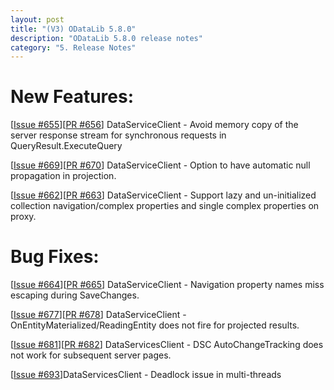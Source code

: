 ```yaml
---
layout: post
title: "(V3) ODataLib 5.8.0"
description: "ODataLib 5.8.0 release notes"
category: "5. Release Notes"
---
```


# New Features: #
[[Issue #655](https://github.com/OData/odata.net/issues/655)][[PR #656](https://github.com/OData/odata.net/pull/656)] DataServiceClient - Avoid memory copy of the server response stream for synchronous requests in QueryResult.ExecuteQuery

[[Issue #669](https://github.com/OData/odata.net/issues/669)][[PR #670](https://github.com/OData/odata.net/pull/670)] DataServiceClient - Option to have automatic null propagation in projection.

[[Issue #662](https://github.com/OData/odata.net/issues/662)][[PR #663](https://github.com/OData/odata.net/pull/663)] DataServiceClient - Support lazy and un-initialized collection navigation/complex properties and single complex properties on proxy.


# Bug Fixes: #
[[Issue #664](https://github.com/OData/odata.net/issues/664)][[PR #665](https://github.com/OData/odata.net/pull/665)] DataServiceClient - Navigation property names miss escaping during SaveChanges.

[[Issue #677](https://github.com/OData/odata.net/issues/677)][[PR #678](https://github.com/OData/odata.net/pull/678)] DataServiceClient - OnEntityMaterialized/ReadingEntity does not fire for projected results.
 
[[Issue #681](https://github.com/OData/odata.net/issues/681)][[PR #682](https://github.com/OData/odata.net/pull/682)] DataServicesClient - DSC AutoChangeTracking does not work for subsequent server pages.

[[Issue #693](https://github.com/OData/odata.net/issues/693)]DataServicesClient - Deadlock issue in multi-threads

